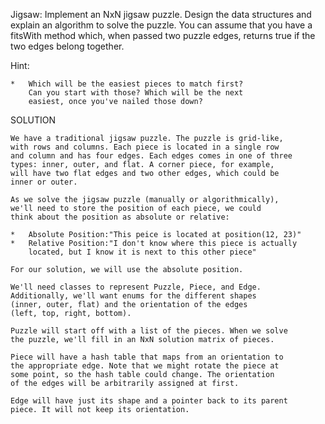 Jigsaw: Implement an NxN jigsaw puzzle. Design the data structures
and explain an algorithm to solve the puzzle. You can assume that
you have a fitsWith method which, when passed two puzzle edges,
returns true if the two edges belong together.

Hint:

    *   Which will be the easiest pieces to match first?
        Can you start with those? Which will be the next
        easiest, once you've nailed those down?

SOLUTION
    
    We have a traditional jigsaw puzzle. The puzzle is grid-like,
    with rows and columns. Each piece is located in a single row
    and column and has four edges. Each edges comes in one of three
    types: inner, outer, and flat. A corner piece, for example,
    will have two flat edges and two other edges, which could be
    inner or outer.

    As we solve the jigsaw puzzle (manually or algorithmically),
    we'll need to store the position of each piece, we could
    think about the position as absolute or relative:

    *   Absolute Position:"This peice is located at position(12, 23)"
    *   Relative Position:"I don't know where this piece is actually
        located, but I know it is next to this other piece"

    For our solution, we will use the absolute position.

    We'll need classes to represent Puzzle, Piece, and Edge.
    Additionally, we'll want enums for the different shapes
    (inner, outer, flat) and the orientation of the edges
    (left, top, right, bottom).
    
    Puzzle will start off with a list of the pieces. When we solve
    the puzzle, we'll fill in an NxN solution matrix of pieces.
    
    Piece will have a hash table that maps from an orientation to
    the appropriate edge. Note that we might rotate the piece at
    some point, so the hash table could change. The orientation
    of the edges will be arbitrarily assigned at first.
    
    Edge will have just its shape and a pointer back to its parent
    piece. It will not keep its orientation. 

